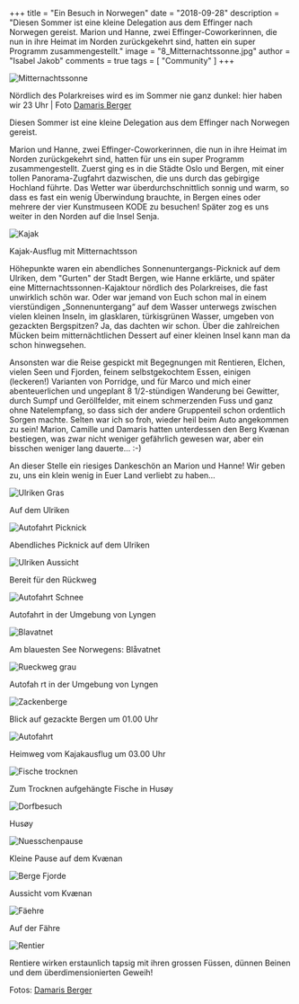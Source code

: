 +++
title = "Ein Besuch in Norwegen"
date = "2018-09-28"
description = "Diesen Sommer ist eine kleine Delegation aus dem Effinger nach Norwegen gereist. Marion und Hanne, zwei Effinger-Coworkerinnen, die nun in ihre Heimat im Norden zurückgekehrt sind, hatten ein super Programm zusammengestellt."
image = "8_Mitternachtssonne.jpg"
author = "Isabel Jakob"
comments = true
tags = [ "Community" ]
+++

![Mitternachtssonne](8_Mitternachtssonne.jpg)
<p class="image-caption">
  Nördlich des Polarkreises wird es im Sommer nie ganz dunkel: hier haben wir 23 Uhr | Foto <a href="http://www.dmrsbrgr.com/">Damaris Berger</a>
</p>

Diesen Sommer ist eine kleine Delegation aus dem Effinger nach Norwegen gereist.

Marion und Hanne, zwei Effinger-Coworkerinnen, die nun in ihre Heimat im Norden zurückgekehrt sind, hatten für uns ein super Programm zusammengestellt. Zuerst ging es in die Städte Oslo und Bergen, mit einer tollen Panorama-Zugfahrt dazwischen, die uns durch das gebirgige Hochland führte. Das Wetter war überdurchschnittlich sonnig und warm, so dass es fast ein wenig Überwindung brauchte, in Bergen eines oder mehrere der vier Kunstmuseen KODE zu besuchen! Später zog es uns weiter in den Norden auf die Insel Senja.

![Kajak](9_Kajak.jpg)
<p class="image-caption">
  Kajak-Ausflug mit Mitternachtsson
</p>

Höhepunkte waren ein abendliches Sonnenuntergangs-Picknick auf dem Ulriken, dem "Gurten" der Stadt Bergen, wie Hanne erklärte, und später eine Mitternachtssonnen-Kajaktour nördlich des Polarkreises, die fast unwirklich schön war. Oder war jemand von Euch schon mal in einem vierstündigen „Sonnenuntergang“ auf dem Wasser unterwegs zwischen vielen kleinen Inseln, im glasklaren, türkisgrünen Wasser, umgeben von gezackten Bergspitzen? Ja, das dachten wir schon. Über die zahlreichen Mücken beim mitternächtlichen Dessert auf einer kleinen Insel kann man da schon hinwegsehen.

Ansonsten war die Reise gespickt mit Begegnungen mit Rentieren, Elchen, vielen Seen und Fjorden, feinem selbstgekochtem Essen, einigen (leckeren!) Varianten von Porridge, und für Marco und mich einer abenteuerlichen und ungeplant 8 1/2-stündigen Wanderung bei Gewitter, durch Sumpf und Geröllfelder, mit einem schmerzenden Fuss und ganz ohne Natelempfang, so dass sich der andere Gruppenteil schon ordentlich Sorgen machte. Selten war ich so froh, wieder heil beim Auto angekommen zu sein! Marion, Camille und Damaris hatten unterdessen den Berg Kvænan bestiegen, was zwar nicht weniger gefährlich gewesen war, aber ein bisschen weniger lang dauerte... :-)

An dieser Stelle ein riesiges Dankeschön an Marion und Hanne! Wir geben zu, uns ein klein wenig in Euer Land verliebt zu haben…

![Ulriken Gras](1_Ulriken_Gras.jpg)
<p class="image-caption">
  Auf dem Ulriken
</p>

![Autofahrt Picknick](2_Ulriken_Picknick.jpg)
<p class="image-caption">
  Abendliches Picknick auf dem Ulriken
</p>

![Ulriken Aussicht](3_Ulriken_Aussicht.jpg)
<p class="image-caption">
  Bereit für den Rückweg
</p>

![Autofahrt Schnee](4_Autofahrt_Schnee.jpg)
<p class="image-caption">
  Autofahrt in der Umgebung von Lyngen
</p>

![Blavatnet](5_Blavatnet.jpg)
<p class="image-caption">
  Am blauesten See Norwegens: Blåvatnet
</p>

![Rueckweg grau](6_Rueckweg_grau.jpg)
<p class="image-caption">
  Autofah rt in der Umgebung von Lyngen
</p>

![Zackenberge](7_Zackenberge.jpg)
<p class="image-caption">
  Blick auf gezackte Bergen um 01.00 Uhr
</p>

![Autofahrt](10_Autofahrt1.jpg)
<p class="image-caption">
  Heimweg vom Kajakausflug um 03.00 Uhr
</p>

![Fische trocknen](11_Fische_trocknen.jpg)
<p class="image-caption">
  Zum Trocknen aufgehängte Fische in Husøy
</p>

![Dorfbesuch](12_Dorfbesuch.jpg)
<p class="image-caption">
  Husøy
</p>

![Nuesschenpause](13_Nuesschenpause.jpg)
<p class="image-caption">
  Kleine Pause auf dem Kvænan
</p>

![Berge Fjorde](14_Berge_Fjorde.jpg)
<p class="image-caption">
  Aussicht vom Kvænan
</p>

![Fäehre](15_Faehre.jpg)
<p class="image-caption">
  Auf der Fähre
</p>

![Rentier](16_Rentier.jpg)
<p class="image-caption">
  Rentiere wirken erstaunlich tapsig mit ihren grossen Füssen, dünnen Beinen und dem überdimensionierten Geweih!
</p>

Fotos: [Damaris Berger](http://www.dmrsbrgr.com/)
